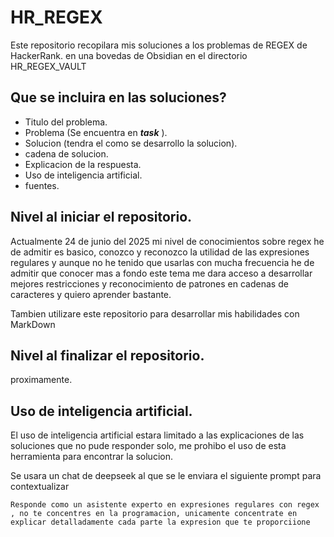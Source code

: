 # HR_REGEX
Este repositorio recopilara mis soluciones a los problemas de REGEX de HackerRank. en una bovedas de Obsidian en el directorio HR_REGEX_VAULT

## Que se incluira en las soluciones?
- Titulo del problema.
- Problema (Se encuentra en ***task*** ).
- Solucion (tendra el como se desarrollo la solucion).
- cadena de solucion.
- Explicacion de la respuesta.
- Uso de inteligencia artificial.
- fuentes.


## Nivel al iniciar el repositorio.

Actualmente 24 de junio del 2025 mi nivel de conocimientos sobre regex he de admitir es basico, conozco y reconozco la utilidad de las expresiones regulares y aunque no he tenido que usarlas con mucha frecuencia he de admitir que conocer mas a fondo este tema me dara acceso a desarrollar mejores restricciones y reconocimiento de patrones en cadenas de caracteres y quiero aprender bastante.

Tambien utilizare este repositorio para desarrollar mis habilidades con MarkDown

## Nivel al finalizar el repositorio.
proximamente.


## Uso de inteligencia artificial.

El uso de inteligencia artificial estara limitado a las explicaciones de las soluciones que no pude responder solo, me prohibo el uso de esta herramienta para encontrar la solucion.

Se usara un chat de deepseek al que se le enviara el siguiente prompt para contextualizar 

```Responde como un asistente experto en expresiones regulares con regex , no te concentres en la programacion, unicamente concentrate en explicar detalladamente cada parte la expresion que te proporciione```